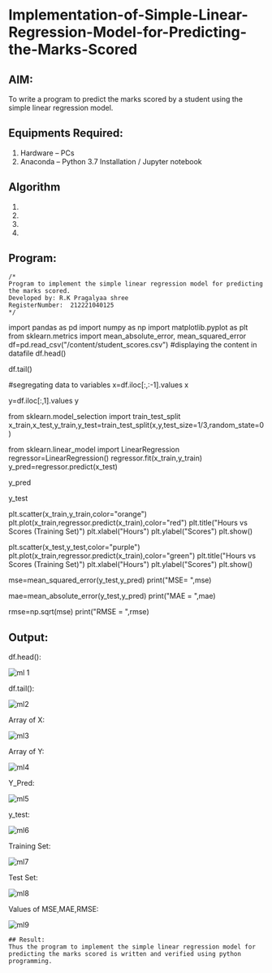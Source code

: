 # Implementation-of-Simple-Linear-Regression-Model-for-Predicting-the-Marks-Scored

## AIM:
To write a program to predict the marks scored by a student using the simple linear regression model.

## Equipments Required:
1. Hardware – PCs
2. Anaconda – Python 3.7 Installation / Jupyter notebook

## Algorithm
1. 
2. 
3. 
4. 

## Program:
```
/*
Program to implement the simple linear regression model for predicting the marks scored.
Developed by: R.K Pragalyaa shree
RegisterNumber:  212221040125
*/
```
import pandas as pd
import numpy as np
import matplotlib.pyplot as plt
from sklearn.metrics import mean_absolute_error, mean_squared_error
df=pd.read_csv("/content/student_scores.csv")
#displaying the content in datafile
df.head()

df.tail()

#segregating data to variables
x=df.iloc[:,:-1].values
x

y=df.iloc[:,1].values
y

from sklearn.model_selection import train_test_split
x_train,x_test,y_train,y_test=train_test_split(x,y,test_size=1/3,random_state=0)

from sklearn.linear_model import LinearRegression 
regressor=LinearRegression()
regressor.fit(x_train,y_train)
y_pred=regressor.predict(x_test)

y_pred

y_test


plt.scatter(x_train,y_train,color="orange")
plt.plot(x_train,regressor.predict(x_train),color="red")
plt.title("Hours vs Scores (Training Set)")
plt.xlabel("Hours")
plt.ylabel("Scores")
plt.show()


plt.scatter(x_test,y_test,color="purple")
plt.plot(x_train,regressor.predict(x_train),color="green")
plt.title("Hours vs Scores (Training Set)")
plt.xlabel("Hours")
plt.ylabel("Scores")
plt.show()

mse=mean_squared_error(y_test,y_pred)
print("MSE= ",mse)

mae=mean_absolute_error(y_test,y_pred)
print("MAE = ",mae)

rmse=np.sqrt(mse)
print("RMSE = ",rmse)



## Output:
df.head():

![ml 1](https://user-images.githubusercontent.com/128135934/229762238-b5072d53-8225-40e1-9c20-2ad66d48d3ad.png)

df.tail():

![ml2](https://user-images.githubusercontent.com/128135934/229762657-331b2fb3-f887-4bbc-b9c8-1ecbd3f25315.png)

Array of X:

![ml3](https://user-images.githubusercontent.com/128135934/229763055-9d7a86d9-0970-4a6e-951c-e8981a121fe9.png)

Array of Y:

![ml4](https://user-images.githubusercontent.com/128135934/229763419-aae12569-00ec-4f7e-b13d-116cef93a674.png)

Y_Pred:

![ml5](https://user-images.githubusercontent.com/128135934/229763710-caa73991-7296-4b5d-a2f5-b3f1f3ff7c51.png)

y_test:

![ml6](https://user-images.githubusercontent.com/128135934/229763879-2ea4b808-48c8-4c4e-9d3b-df947cfbbb9e.png)

Training Set:

![ml7](https://user-images.githubusercontent.com/128135934/229764101-0f891d2b-a5ad-46f6-931f-414016096b7d.png)

Test Set:

![ml8](https://user-images.githubusercontent.com/128135934/229764272-5f422758-a4ab-4341-8506-9455dfa18945.png)

Values of MSE,MAE,RMSE:

![ml9](https://user-images.githubusercontent.com/128135934/229764492-31b6125b-9ca5-4333-ad63-cfacb45f5f7a.png)
```
## Result:
Thus the program to implement the simple linear regression model for predicting the marks scored is written and verified using python programming.

